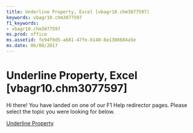 ```yaml
---
title: Underline Property, Excel [vbagr10.chm3077597]
keywords: vbagr10.chm3077597
f1_keywords:
- vbagr10.chm3077597
ms.prod: office
ms.assetid: fe94f0d5-a681-47fe-b140-8e1308684a5e
ms.date: 06/08/2017
---
```



# Underline Property, Excel [vbagr10.chm3077597]

Hi there! You have landed on one of our F1 Help redirector pages. Please select the topic you were looking for below.

[Underline Property](http://msdn.microsoft.com/library/82eb4816-bf37-8a6c-046c-a38ea5c275c2%28Office.15%29.aspx)

